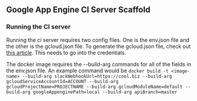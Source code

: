 ## Google App Engine CI Server Scaffold

### Running the CI server

Running the ci server requires two config files. One is the env.json file and the other is the gcloud.json file. To generate the gcloud.json file, check out [this article](https://console.developers.google.com/projectselector/apis/credentials?_ga=1.219282972.407585717.1422033448). This needs to go into the credentials.

The docker image requires the --build-arg commands for all of the fields in the env.json file. An example command would be ```docker build -t <image-name> --build-arg slackWebhookUrl=https://cool.biz --build-arg gcloudServiceAccountId=ACCOUNT --build-arg gcloudProjectName=PROJECTNAME --build-arg gcloudModuleName=default --build-arg googleAppenginePath=local --build-arg apiBranch=master```